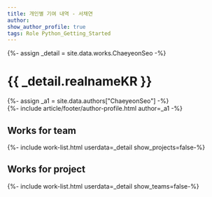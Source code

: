 ```yaml
---
title: 개인별 기여 내역 - 서채연
author:
show_author_profile: true
tags: Role Python_Getting_Started
---
```


<div>{%- assign _detail = site.data.works.ChaeyeonSeo -%}</div>

# {{ _detail.realnameKR }}

<div>{%- assign _a1 = site.data.authors["ChaeyeonSeo"] -%}</div>
<div>{%- include article/footer/author-profile.html author=_a1 -%}</div>

## Works for team

<div>{%- include work-list.html userdata=_detail show_projects=false-%}</div>


## Works for project

<div>{%- include work-list.html userdata=_detail show_teams=false-%}</div>